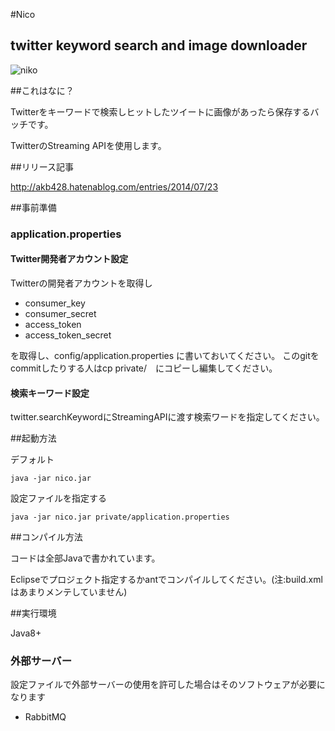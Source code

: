 #Nico

## twitter keyword search and image downloader

![niko](http://i.imgur.com/detsLKI.jpg)


##これはなに？

Twitterをキーワードで検索しヒットしたツイートに画像があったら保存するバッチです。

TwitterのStreaming APIを使用します。

##リリース記事

http://akb428.hatenablog.com/entries/2014/07/23

##事前準備

### application.properties

#### Twitter開発者アカウント設定

Twitterの開発者アカウントを取得し

* consumer_key
* consumer_secret
* access_token
* access_token_secret

を取得し、config/application.properties に書いておいてください。
このgitをcommitしたりする人はcp private/　にコピーし編集してください。

#### 検索キーワード設定

twitter.searchKeywordにStreamingAPIに渡す検索ワードを指定してください。

##起動方法

デフォルト

	java -jar nico.jar

設定ファイルを指定する

	java -jar nico.jar private/application.properties



##コンパイル方法

コードは全部Javaで書かれています。

Eclipseでプロジェクト指定するかantでコンパイルしてください。(注:build.xmlはあまりメンテしていません)


##実行環境

Java8+


### 外部サーバー

設定ファイルで外部サーバーの使用を許可した場合はそのソフトウェアが必要になります

* RabbitMQ



